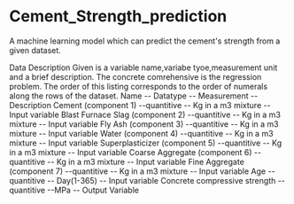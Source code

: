 # Cement_Strength_prediction
A machine learning model which can predict the cement's strength from a given dataset.

Data Description
Given is a variable name,variabe tyoe,measurement unit and a brief description. The concrete comrehensive is the regression problem. The order of this listing corresponds to the order of numerals along the rows of the dataset.
Name -- Datatype -- Measurement -- Description
Cement (component 1) --quantitive -- Kg in a m3 mixture -- Input variable
Blast Furnace Slag (component 2) --quantitive -- Kg in a m3 mixture -- Input variable
Fly Ash (component 3) --quantitive -- Kg in a m3 mixture -- Input variable
Water (component 4) --quantitive -- Kg in a m3 mixture -- Input variable
Superplasticizer (component 5) --quantitive -- Kg in a m3 mixture -- Input variable
Coarse Aggregate (component 6) --quantitive -- Kg in a m3 mixture -- Input variable
Fine Aggregate (component 7) --quantitive -- Kg in a m3 mixture -- Input variable
Age --quantitive -- Day(1-365) -- Input variable
Concrete compressive strength --quantitive --MPa -- Output Variable
